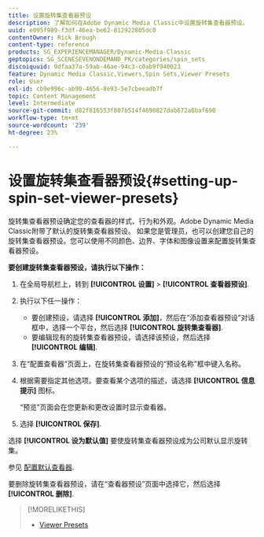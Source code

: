 ```yaml
---
title: 设置旋转集查看器预设
description: 了解如何在Adobe Dynamic Media Classic中设置旋转集查看器预设。
uuid: e095f989-f3df-46ea-be62-812922805dc0
contentOwner: Rick Brough
content-type: reference
products: SG_EXPERIENCEMANAGER/Dynamic-Media-Classic
geptopics: SG_SCENESEVENONDEMAND_PK/categories/spin_sets
discoiquuid: 9dfaa37a-59ab-46ae-94c3-c0ab9f940023
feature: Dynamic Media Classic,Viewers,Spin Sets,Viewer Presets
role: User
exl-id: cb9e996c-ab90-4656-8e93-5e7cbeeadb7f
topic: Content Management
level: Intermediate
source-git-commit: d82f816553f807b514f4690827dab672a6baf690
workflow-type: tm+mt
source-wordcount: '239'
ht-degree: 23%

---
```


# 设置旋转集查看器预设{#setting-up-spin-set-viewer-presets}

旋转集查看器预设确定您的查看器的样式、行为和外观。Adobe Dynamic Media Classic附带了默认的旋转集查看器预设。 如果您是管理员，也可以创建您自己的旋转集查看器预设。您可以使用不同颜色、边界、字体和图像设置来配置旋转集查看器预设。

**要创建旋转集查看器预设，请执行以下操作：**

1. 在全局导航栏上，转到 **[!UICONTROL 设置]** > **[!UICONTROL 查看器预设]**.
1. 执行以下任一操作：

   * 要创建预设，请选择 **[!UICONTROL 添加]**，然后在“添加查看器预设”对话框中，选择一个平台，然后选择 **[!UICONTROL 旋转集查看器]**.
   * 要编辑现有的旋转集查看器预设，请选择该预设，然后选择 **[!UICONTROL 编辑]**.

1. 在“配置查看器”页面上，在旋转集查看器预设的“预设名称”框中键入名称。
1. 根据需要指定其他选项。要查看某个选项的描述，请选择 **[!UICONTROL 信息提示]** 图标。

   “预览”页面会在您更新和更改设置时显示查看器。

1. 选择 **[!UICONTROL 保存]**.

选择 **[!UICONTROL 设为默认值]** 要使旋转集查看器预设成为公司默认显示旋转集。

参见 [配置默认查看器](application-setup.md#configuring_default_viewers).

要删除旋转集查看器预设，请在“查看器预设”页面中选择它，然后选择 **[!UICONTROL 删除]**.

>[!MORELIKETHIS]
>
>* [Viewer Presets](application-setup.md#viewer_presets)
